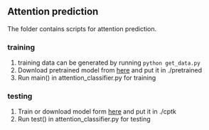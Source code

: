 
Attention prediction
----

The folder contains scripts for attention prediction.

### training
1. training data can be generated by running `python get_data.py`
2. Download pretrained model from [here](xxxxx) and put it in ./pretrained
3. Run main() in attention_classifier.py for training

### testing
1. Train or download model form [here](xxxxx) and put it in ./cptk
2. Run test() in attention_classifier.py for testing




